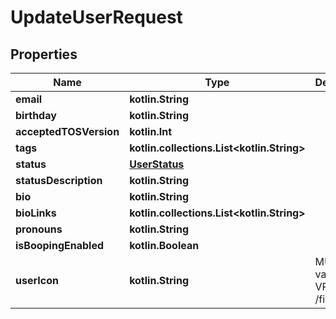 
# UpdateUserRequest

## Properties
Name | Type | Description | Notes
------------ | ------------- | ------------- | -------------
**email** | **kotlin.String** |  |  [optional]
**birthday** | **kotlin.String** |  |  [optional]
**acceptedTOSVersion** | **kotlin.Int** |  |  [optional]
**tags** | **kotlin.collections.List&lt;kotlin.String&gt;** |   |  [optional]
**status** | [**UserStatus**](UserStatus.md) |  |  [optional]
**statusDescription** | **kotlin.String** |  |  [optional]
**bio** | **kotlin.String** |  |  [optional]
**bioLinks** | **kotlin.collections.List&lt;kotlin.String&gt;** |  |  [optional]
**pronouns** | **kotlin.String** |  |  [optional]
**isBoopingEnabled** | **kotlin.Boolean** |  |  [optional]
**userIcon** | **kotlin.String** | MUST be a valid VRChat /file/ url. |  [optional]



